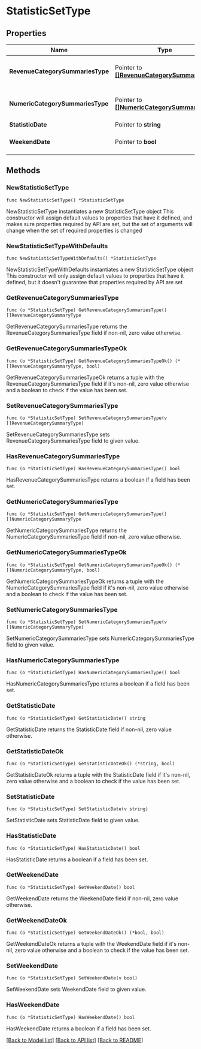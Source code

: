 # StatisticSetType

## Properties

Name | Type | Description | Notes
------------ | ------------- | ------------- | -------------
**RevenueCategorySummariesType** | Pointer to [**[]RevenueCategorySummaryType**](RevenueCategorySummaryType.md) | Collection of RevenueCategorySummary elements. Used if revenue values reported. | [optional] 
**NumericCategorySummariesType** | Pointer to [**[]NumericCategorySummaryType**](NumericCategorySummaryType.md) | Collection of CountCategorySummary elements. Used if count values reported. | [optional] 
**StatisticDate** | Pointer to **string** | Date of the statistic. | [optional] 
**WeekendDate** | Pointer to **bool** | Determines whether statistic date is a weekend date. | [optional] 

## Methods

### NewStatisticSetType

`func NewStatisticSetType() *StatisticSetType`

NewStatisticSetType instantiates a new StatisticSetType object
This constructor will assign default values to properties that have it defined,
and makes sure properties required by API are set, but the set of arguments
will change when the set of required properties is changed

### NewStatisticSetTypeWithDefaults

`func NewStatisticSetTypeWithDefaults() *StatisticSetType`

NewStatisticSetTypeWithDefaults instantiates a new StatisticSetType object
This constructor will only assign default values to properties that have it defined,
but it doesn't guarantee that properties required by API are set

### GetRevenueCategorySummariesType

`func (o *StatisticSetType) GetRevenueCategorySummariesType() []RevenueCategorySummaryType`

GetRevenueCategorySummariesType returns the RevenueCategorySummariesType field if non-nil, zero value otherwise.

### GetRevenueCategorySummariesTypeOk

`func (o *StatisticSetType) GetRevenueCategorySummariesTypeOk() (*[]RevenueCategorySummaryType, bool)`

GetRevenueCategorySummariesTypeOk returns a tuple with the RevenueCategorySummariesType field if it's non-nil, zero value otherwise
and a boolean to check if the value has been set.

### SetRevenueCategorySummariesType

`func (o *StatisticSetType) SetRevenueCategorySummariesType(v []RevenueCategorySummaryType)`

SetRevenueCategorySummariesType sets RevenueCategorySummariesType field to given value.

### HasRevenueCategorySummariesType

`func (o *StatisticSetType) HasRevenueCategorySummariesType() bool`

HasRevenueCategorySummariesType returns a boolean if a field has been set.

### GetNumericCategorySummariesType

`func (o *StatisticSetType) GetNumericCategorySummariesType() []NumericCategorySummaryType`

GetNumericCategorySummariesType returns the NumericCategorySummariesType field if non-nil, zero value otherwise.

### GetNumericCategorySummariesTypeOk

`func (o *StatisticSetType) GetNumericCategorySummariesTypeOk() (*[]NumericCategorySummaryType, bool)`

GetNumericCategorySummariesTypeOk returns a tuple with the NumericCategorySummariesType field if it's non-nil, zero value otherwise
and a boolean to check if the value has been set.

### SetNumericCategorySummariesType

`func (o *StatisticSetType) SetNumericCategorySummariesType(v []NumericCategorySummaryType)`

SetNumericCategorySummariesType sets NumericCategorySummariesType field to given value.

### HasNumericCategorySummariesType

`func (o *StatisticSetType) HasNumericCategorySummariesType() bool`

HasNumericCategorySummariesType returns a boolean if a field has been set.

### GetStatisticDate

`func (o *StatisticSetType) GetStatisticDate() string`

GetStatisticDate returns the StatisticDate field if non-nil, zero value otherwise.

### GetStatisticDateOk

`func (o *StatisticSetType) GetStatisticDateOk() (*string, bool)`

GetStatisticDateOk returns a tuple with the StatisticDate field if it's non-nil, zero value otherwise
and a boolean to check if the value has been set.

### SetStatisticDate

`func (o *StatisticSetType) SetStatisticDate(v string)`

SetStatisticDate sets StatisticDate field to given value.

### HasStatisticDate

`func (o *StatisticSetType) HasStatisticDate() bool`

HasStatisticDate returns a boolean if a field has been set.

### GetWeekendDate

`func (o *StatisticSetType) GetWeekendDate() bool`

GetWeekendDate returns the WeekendDate field if non-nil, zero value otherwise.

### GetWeekendDateOk

`func (o *StatisticSetType) GetWeekendDateOk() (*bool, bool)`

GetWeekendDateOk returns a tuple with the WeekendDate field if it's non-nil, zero value otherwise
and a boolean to check if the value has been set.

### SetWeekendDate

`func (o *StatisticSetType) SetWeekendDate(v bool)`

SetWeekendDate sets WeekendDate field to given value.

### HasWeekendDate

`func (o *StatisticSetType) HasWeekendDate() bool`

HasWeekendDate returns a boolean if a field has been set.


[[Back to Model list]](../README.md#documentation-for-models) [[Back to API list]](../README.md#documentation-for-api-endpoints) [[Back to README]](../README.md)


